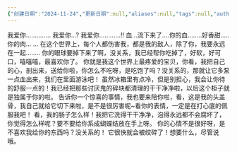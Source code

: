 ```yaml
---
{"创建日期":"2024-11-24","更新日期":null,"aliases":null,"tags":null,"author":"苍离","dg-publish":true,"permalink":"/02-闳推演/推演-我爱你........../","dgPassFrontmatter":true,"noteIcon":"\\！Read Me！\\others\\data\\svg","created":"2024-11-26T14:58:04.000+08:00","updated":"2024-11-26T15:36:52.609+08:00"}
---
```



我爱你..............
我爱你...?
我爱你............!!
血...流下来了....你的血........好香甜.....
你的肉...
...
在这个世界上，每个人都伤害我，都是我的敌人，除了你，我要永远在一起........
你的眼球要掉下来了啊，没关系，我已经帮你吃掉了，好软，好可口，嘻嘻嘻，最喜欢你了。
你就是我这个世界上最疼爱的宝贝，你看，我把自己的心，剖出来，送给你啦，你怎么不吃呀，是吃饱了吗？没关系的，那就让它多泵一点血出来，我们在里面游泳吧！
虽然冰箱里有点冷，但是别担心，我会让你待的舒服一点的！我已经把那些讨厌鬼的碎块都清理的干干净净啦，以后这个柜子就是独属于你的啦。
告诉你一个惊喜的事情，我也要来陪你啦，看，这是我的头盖骨，我自己就给它切下来啦，是不是很厉害呢~看你的表情，一定是在打心底的佩服我吧！
看，我的肠子怎么样！我把它洗得干干净净，泡得永远都不会腐坏了，你觉得怎么样呢？要不要给你系成蝴蝶结放在手上呀。
你的心情不是很好呀，是不喜欢我给你的东西吗？没关系的！
它很快就会被绞碎了！想要什么，尽管说哦。
